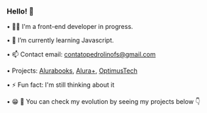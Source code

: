 ### Hello! 👋

• 👨‍💻 I'm a front-end developer in progress.

• 🌱 I’m currently learning Javascript.

• 📫 Contact email: contatopedrolinofs@gmail.com

• Projects: <a href="https://alurabook-rust.vercel.app/">Alurabooks</a>, <a href="https://aluraplus-pedrollino.vercel.app/">Alura+</a>, <a href="https://optimustech-ivory.vercel.app/">OptimusTech</a>

• ⚡ Fun fact: I'm still thinking about it

• 😁 🫵 You can check my evolution by seeing my projects below 👇

